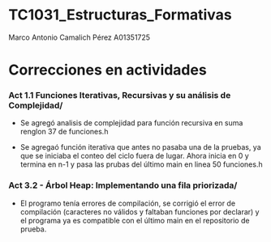 # TC1031_Estructuras_Formativas

Marco Antonio Camalich Pérez
A01351725

# Correcciones en actividades
 ### Act 1.1 Funciones Iterativas, Recursivas y su análisis de Complejidad/
* Se agregó analisis de complejidad para función recursiva en suma renglon 37 de funciones.h
 
* Se agregaó función iterativa que antes no pasaba una de la pruebas, ya que se iniciaba el conteo del ciclo fuera de lugar. Ahora inicia en 0 y termina en n-1 y pasa las prubas del último main en linea 50 funciones.h
 
 ### Act 3.2 - Árbol Heap: Implementando una fila priorizada/
* El programo tenía errores de compilación, se corrigió el error de compilación (caracteres no válidos y faltaban funciones por declarar) y el programa ya es compatible con el último main en el repositorio de prueba.

